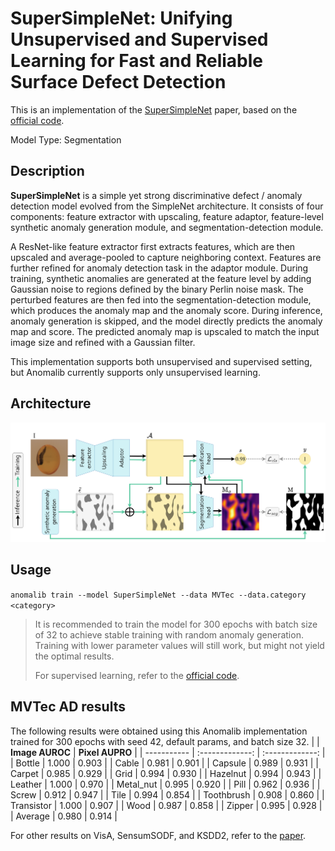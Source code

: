 # SuperSimpleNet: Unifying Unsupervised and Supervised Learning for Fast and Reliable Surface Defect Detection

This is an implementation of the [SuperSimpleNet](https://arxiv.org/pdf/2408.03143) paper, based on the [official code](https://github.com/blaz-r/SuperSimpleNet).

Model Type: Segmentation

## Description

**SuperSimpleNet** is a simple yet strong discriminative defect / anomaly detection model evolved from the SimpleNet architecture. It consists of four components:
feature extractor with upscaling, feature adaptor, feature-level synthetic anomaly generation module, and
segmentation-detection module.

A ResNet-like feature extractor first extracts features, which are then upscaled and
average-pooled to capture neighboring context. Features are further refined for anomaly detection task in the adaptor module.
During training, synthetic anomalies are generated at the feature level by adding Gaussian noise to regions defined by the
binary Perlin noise mask. The perturbed features are then fed into the segmentation-detection
module, which produces the anomaly map and the anomaly score. During inference, anomaly generation is skipped, and the model
directly predicts the anomaly map and score. The predicted anomaly map is upscaled to match the input image size
and refined with a Gaussian filter.

This implementation supports both unsupervised and supervised setting, but Anomalib currently supports only unsupervised learning.

## Architecture

![SuperSimpleNet architecture](/docs/source/images/supersimplenet/architecture.png "SuperSimpleNet architecture")

## Usage

`anomalib train --model SuperSimpleNet --data MVTec --data.category <category>`

> It is recommended to train the model for 300 epochs with batch size of 32 to achieve stable training with random anomaly generation. Training with lower parameter values will still work, but might not yield the optimal results.
>
> For supervised learning, refer to the [official code](https://github.com/blaz-r/SuperSimpleNet).

## MVTec AD results

The following results were obtained using this Anomalib implementation trained for 300 epochs with seed 42, default params, and batch size 32.
| | **Image AUROC** | **Pixel AUPRO** |
| ----------- | :-------------: | :-------------: |
| Bottle | 1.000 | 0.903 |
| Cable | 0.981 | 0.901 |
| Capsule | 0.989 | 0.931 |
| Carpet | 0.985 | 0.929 |
| Grid | 0.994 | 0.930 |
| Hazelnut | 0.994 | 0.943 |
| Leather | 1.000 | 0.970 |
| Metal_nut | 0.995 | 0.920 |
| Pill | 0.962 | 0.936 |
| Screw | 0.912 | 0.947 |
| Tile | 0.994 | 0.854 |
| Toothbrush | 0.908 | 0.860 |
| Transistor | 1.000 | 0.907 |
| Wood | 0.987 | 0.858 |
| Zipper | 0.995 | 0.928 |
| Average | 0.980 | 0.914 |

For other results on VisA, SensumSODF, and KSDD2, refer to the [paper](https://arxiv.org/pdf/2408.03143).
